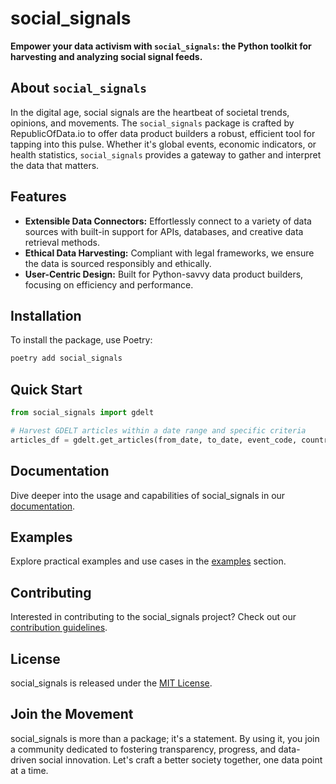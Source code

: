 # social_signals

**Empower your data activism with `social_signals`: the Python toolkit for harvesting and analyzing social signal feeds.**

## About `social_signals`

In the digital age, social signals are the heartbeat of societal trends, opinions, and movements. The `social_signals` package is crafted by RepublicOfData.io to offer data product builders a robust, efficient tool for tapping into this pulse. Whether it's global events, economic indicators, or health statistics, `social_signals` provides a gateway to gather and interpret the data that matters.

## Features

- **Extensible Data Connectors:** Effortlessly connect to a variety of data sources with built-in support for APIs, databases, and creative data retrieval methods.
- **Ethical Data Harvesting:** Compliant with legal frameworks, we ensure the data is sourced responsibly and ethically.
- **User-Centric Design:** Built for Python-savvy data product builders, focusing on efficiency and performance.

## Installation

To install the package, use Poetry:

```bash
poetry add social_signals
```

## Quick Start

```python
from social_signals import gdelt

# Harvest GDELT articles within a date range and specific criteria
articles_df = gdelt.get_articles(from_date, to_date, event_code, country)
```

## Documentation
Dive deeper into the usage and capabilities of social_signals in our [documentation](/docs/index.md).

## Examples
Explore practical examples and use cases in the [examples](/examples) section.

## Contributing
Interested in contributing to the social_signals project? Check out our [contribution guidelines](/CONTRIBUTING.md).

## License
social_signals is released under the [MIT License](LICENSE).

## Join the Movement
social_signals is more than a package; it's a statement. By using it, you join a community dedicated to fostering transparency, progress, and data-driven social innovation. Let's craft a better society together, one data point at a time.